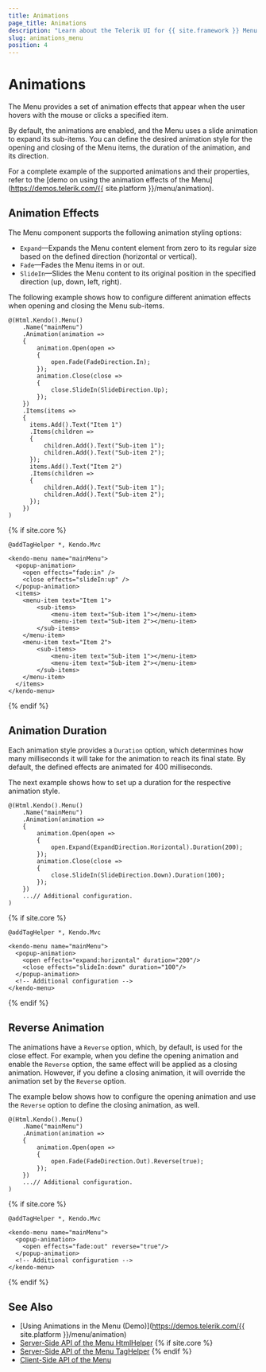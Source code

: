 ```yaml
---
title: Animations
page_title: Animations
description: "Learn about the Telerik UI for {{ site.framework }} Menu animation options."
slug: animations_menu
position: 4
---
```


# Animations

The Menu provides a set of animation effects that appear when the user hovers with the mouse or clicks a specified item.

By default, the animations are enabled, and the Menu uses a slide animation to expand its sub-items. You can define the desired animation style for the opening and closing of the Menu items, the duration of the animation, and its direction.

For a complete example of the supported animations and their properties, refer to the [demo on using the animation effects of the Menu](https://demos.telerik.com/{{ site.platform }}/menu/animation).

## Animation Effects

The Menu component supports the following animation styling options:

* `Expand`—Expands the Menu content element from zero to its regular size based on the defined direction (horizontal or vertical).
* `Fade`—Fades the Menu items in or out.
* `SlideIn`—Slides the Menu content to its original position in the specified direction (up, down, left, right).

The following example shows how to configure different animation effects when opening and closing the Menu sub-items.

```HtmlHelper
@(Html.Kendo().Menu()
    .Name("mainMenu")
    .Animation(animation =>
    {
        animation.Open(open =>
        {
            open.Fade(FadeDirection.In);
        });
        animation.Close(close =>
        {
            close.SlideIn(SlideDirection.Up);
        });
    })
    .Items(items =>
    {
      items.Add().Text("Item 1")
      .Items(children =>
      {
          children.Add().Text("Sub-item 1");
          children.Add().Text("Sub-item 2");
      });
      items.Add().Text("Item 2")
      .Items(children =>
      {
          children.Add().Text("Sub-item 1");
          children.Add().Text("Sub-item 2");
      });
    })
)
```
{% if site.core %}
```TagHelper
@addTagHelper *, Kendo.Mvc

<kendo-menu name="mainMenu">
  <popup-animation>
    <open effects="fade:in" />
    <close effects="slideIn:up" />
  </popup-animation>
  <items>
    <menu-item text="Item 1">
        <sub-items>
            <menu-item text="Sub-item 1"></menu-item>
            <menu-item text="Sub-item 2"></menu-item>
        </sub-items>
    </menu-item>
    <menu-item text="Item 2">
        <sub-items>
            <menu-item text="Sub-item 1"></menu-item>
            <menu-item text="Sub-item 2"></menu-item>
        </sub-items>
    </menu-item>
  </items>
</kendo-menu>
```
{% endif %}

## Animation Duration

Each animation style provides a `Duration` option, which determines how many milliseconds it will take for the animation to reach its final state. By default, the defined effects are animated for 400 milliseconds.

The next example shows how to set up a duration for the respective animation style.

```HtmlHelper
@(Html.Kendo().Menu()
    .Name("mainMenu")
    .Animation(animation =>
    {
        animation.Open(open =>
        {
            open.Expand(ExpandDirection.Horizontal).Duration(200);
        });
        animation.Close(close =>
        {
            close.SlideIn(SlideDirection.Down).Duration(100);
        });
    })
    ...// Additional configuration.
)
```
{% if site.core %}
```TagHelper
@addTagHelper *, Kendo.Mvc

<kendo-menu name="mainMenu">
  <popup-animation>
    <open effects="expand:horizontal" duration="200"/>
    <close effects="slideIn:down" duration="100"/>
  </popup-animation>
  <!-- Additional configuration -->
</kendo-menu>
```
{% endif %}

## Reverse Animation

The animations have a `Reverse` option, which, by default, is used for the close effect. For example, when you define the opening animation and enable the `Reverse` option, the same effect will be applied as a closing animation. However, if you define a closing animation, it will override the animation set by the `Reverse` option.

The example below shows how to configure the opening animation and use the `Reverse` option to define the closing animation, as well.

```HtmlHelper
@(Html.Kendo().Menu()
    .Name("mainMenu")
    .Animation(animation =>
    {
        animation.Open(open =>
        {
            open.Fade(FadeDirection.Out).Reverse(true);
        });
    })
    ...// Additional configuration.
)
```
{% if site.core %}
```TagHelper
@addTagHelper *, Kendo.Mvc

<kendo-menu name="mainMenu">
  <popup-animation>
    <open effects="fade:out" reverse="true"/>
  </popup-animation>
  <!-- Additional configuration -->
</kendo-menu>
```
{% endif %}

## See Also

* [Using Animations in the Menu (Demo)](https://demos.telerik.com/{{ site.platform }}/menu/animation)
* [Server-Side API of the Menu HtmlHelper](/api/menu)
{% if site.core %}
* [Server-Side API of the Menu TagHelper](/api/taghelpers/menu)
{% endif %}
* [Client-Side API of the Menu](https://docs.telerik.com/kendo-ui/api/javascript/ui/menu)

